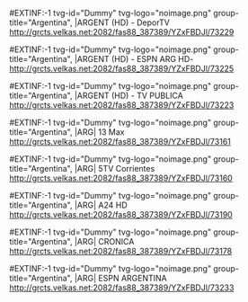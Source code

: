 #EXTINF:-1 tvg-id="Dummy" tvg-logo="noimage.png" group-title="Argentina", |ARGENT (HD) -  DeporTV
http://grcts.velkas.net:2082/fas88_387389/YZxFBDJl/73229

#EXTINF:-1 tvg-id="Dummy" tvg-logo="noimage.png" group-title="Argentina", |ARGENT (HD) -  ESPN ARG HD-
http://grcts.velkas.net:2082/fas88_387389/YZxFBDJl/73225

#EXTINF:-1 tvg-id="Dummy" tvg-logo="noimage.png" group-title="Argentina", |ARGENT (HD) -  TV PUBLICA
http://grcts.velkas.net:2082/fas88_387389/YZxFBDJl/73223

#EXTINF:-1 tvg-id="Dummy" tvg-logo="noimage.png" group-title="Argentina", |ARG|  13 Max
http://grcts.velkas.net:2082/fas88_387389/YZxFBDJl/73161

#EXTINF:-1 tvg-id="Dummy" tvg-logo="noimage.png" group-title="Argentina", |ARG|  5TV Corrientes
http://grcts.velkas.net:2082/fas88_387389/YZxFBDJl/73160

#EXTINF:-1 tvg-id="Dummy" tvg-logo="noimage.png" group-title="Argentina", |ARG|  A24 HD
http://grcts.velkas.net:2082/fas88_387389/YZxFBDJl/73190

#EXTINF:-1 tvg-id="Dummy" tvg-logo="noimage.png" group-title="Argentina", |ARG|  CRONICA
http://grcts.velkas.net:2082/fas88_387389/YZxFBDJl/73178

#EXTINF:-1 tvg-id="Dummy" tvg-logo="noimage.png" group-title="Argentina", |ARG|  ESPN ARGENTINA
http://grcts.velkas.net:2082/fas88_387389/YZxFBDJl/73233



